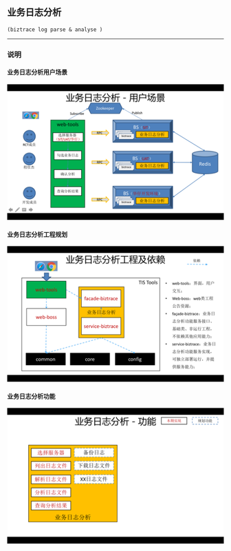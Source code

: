 ## 业务日志分析
	(biztrace log parse & analyse )
---

### 说明

#### 业务日志分析用户场景
![业务日志分析用户场景](readme/业务日志分析-用户场景.png)

#### 业务日志分析工程规划
![业务日志分析工程规划](readme/业务日志分析工程规划.png)

#### 业务日志分析功能
![业务日志分析功能](readme/业务日志分析功能.png)
